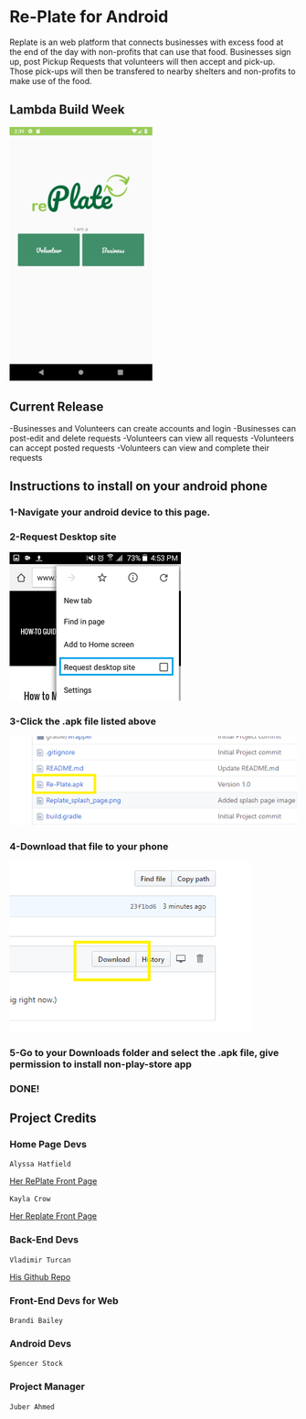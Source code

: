 # Re-Plate for Android

Replate is an web platform that connects businesses with excess food at the end of the day with non-profits that can use that food. Businesses sign up, post Pickup Requests that volunteers will then accept and pick-up. Those pick-ups will then be transfered to nearby shelters and non-profits to make use of the food.

## Lambda Build Week

<img src="https://github.com/build-week-replate/labs-replate-Android/blob/master/Replate_splash_page.png?raw=true" width="250">

## Current Release
-Businesses and Volunteers can create accounts and login
-Businesses can post-edit and delete requests
-Volunteers can view all requests
-Volunteers can accept posted requests
-Volunteers can view and complete their requests

## Instructions to install on your android phone
### 1-Navigate your android device to this page.

### 2-Request Desktop site

<img src="https://github.com/build-week-replate/labs-replate-Android/blob/master/install0.png">

### 3-Click the .apk file listed above

<img src="https://github.com/build-week-replate/labs-replate-Android/blob/master/Install1.png">

### 4-Download that file to your phone

<img src="https://github.com/build-week-replate/labs-replate-Android/blob/master/install2.png">

### 5-Go to your Downloads folder and select the .apk file, give permission to install non-play-store app

### DONE!


## Project Credits

### Home Page Devs
    Alyssa Hatfield
[Her RePlate Front Page](https://alyssajane.me)
    
    Kayla Crow
[Her Replate Front Page](https://build-week-replate.github.io/labs-replate-user-interface-design-2/)

### Back-End Devs
    Vladimir Turcan 
[His Github Repo](https://github.com/build-week-replate/labs-replate-BE)

### Front-End Devs for Web
    Brandi Bailey

### Android Devs
    Spencer Stock

### Project Manager
    Juber Ahmed
